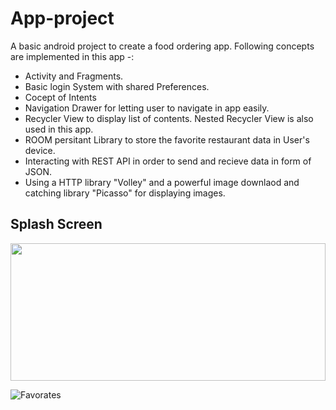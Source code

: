 # App-project
A basic android project to create a food ordering app.
Following concepts are implemented in this app -:
* Activity and Fragments.
* Basic login System with shared Preferences.
* Cocept of Intents
* Navigation Drawer for letting user to navigate in app easily.
* Recycler View to display list of contents. Nested Recycler View is also used in this app.
* ROOM persitant Library to store the favorite restaurant data in User's device.
* Interacting with REST API in order to send and recieve data in form of JSON.
* Using a HTTP library "Volley" and a powerful image downlaod and catching library "Picasso" for displaying images.

## Splash Screen
<img style = "display: block; margin:auto; width: 100%" src="https://user-images.githubusercontent.com/56395441/196800748-74cf68c3-b320-4f41-9134-c02062b89535.jpg" width = "120" height = "220">

![Favorates](https://user-images.githubusercontent.com/56395441/201153917-673a6f62-7255-454b-a22a-cea0f4e33a0f.jpg)
